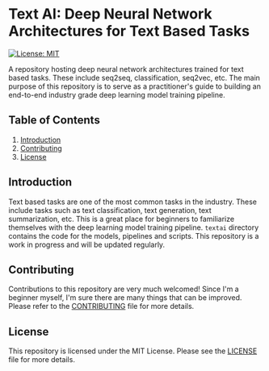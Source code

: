 # Text AI: Deep Neural Network Architectures for Text Based Tasks
[![License: MIT](https://img.shields.io/badge/License-MIT-yellow.svg)](https://opensource.org/licenses/MIT)


A repository hosting deep neural network architectures trained for text based tasks. These include seq2seq, classification, seq2vec, etc. The main purpose of this repository is to serve as a practitioner's guide to building an end-to-end industry grade deep learning model training pipeline.

## Table of Contents
1. [Introduction](#introduction)
2. [Contributing](#contributing)
3. [License](#license)

## Introduction
Text based tasks are one of the most common tasks in the industry. These include tasks such as text classification, text generation, text summarization, etc. This is a great place for beginners to familiarize themselves with the deep learning model training pipeline. `textai` directory contains the code for the models, pipelines and scripts. This repository is a work in progress and will be updated regularly.

## Contributing
Contributions to this repository are very much welcomed! Since I'm a beginner myself, I'm sure there are many things that can be improved. Please refer to the [CONTRIBUTING](CONTRIBUTING.md) file for more details.

## License
This repository is licensed under the MIT License. Please see the [LICENSE](LICENSE) file for more details.
